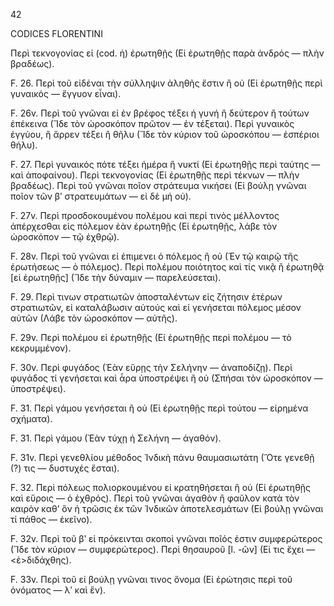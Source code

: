 42

CODICES FLORENTINI

Περὶ τεκνογονίας εἰ (cod. ἡ) ἐρωτηθῇς (Εἰ ἐρωτηθῇς παρὰ ἀνδρός — πλὴν βραδέως).

F. 26. Περὶ τοῦ εἰδέναι τὴν σύλληψιν ἀληθῆς ἔστιν ἢ οὐ (Εἰ ἐρωτηθῇς περὶ γυναικός — ἔγγυον εἶναι).

F. 26v. Περὶ τοῦ γνῶναι εἰ ἐν βρέφος τέξει ἡ γυνή ἢ δεύτερον ἢ τούτων ἐπέκεινα (Ἵδε τὸν ὡροσκόπον πρῶτον — ἐν τέξεται).
            Περὶ γυναικὸς ἐγγύου, ἢ ἄρρεν τέξει ἢ θῆλυ (Ἵδε τὸν κύριον τοῦ ὡροσκόπου — ἐσπέριοι θήλυ).

F. 27. Περὶ γυναικός πότε τέξει ἡμέρα ἢ νυκτί (Εἰ ἐρωτηθῇς περὶ ταύτης — καὶ ἀποφαίνου).
            Περὶ τεκνογονίας (Εἰ ἐρωτηθῇς περὶ τέκνων — πλὴν βραδέως).
            Περὶ τοῦ γνῶναι ποῖον στράτευμα νικήσει (Εἰ βούλῃ γνῶναι ποῖον τῶν βʹ στρατευμάτων — εἰ δὲ μή οὐ).

F. 27v. Περὶ προσδοκουμένου πολέμου καὶ περὶ τινὸς μέλλοντος ἀπέρχεσθαι εἰς πόλεμον ἐὰν ἐρωτηθῇς (Εἰ ἐρωτηθῇς, λάβε τὸν ὡροσκόπον — τῷ ἐχθρῷ).

F. 28v. Περὶ τοῦ γνῶναι εἰ ἐπιμενει ὁ πόλεμος ἢ οὐ (Ἐν τῷ καιρῷ τῆς ἐρωτήσεως — ὁ πόλεμος).
            Περὶ πολέμου ποιότητος καὶ τίς νικᾷ ἢ ἐρωτηθᾷ [εἰ ἐρωτηθῇς] (Ἵδε τὴν δύναμιν — παρελεύσεται).

F. 29. Περὶ τινων στρατιωτῶν ἀποσταλέντων εἰς ζήτησιν ἑτέρων στρατιωτῶν, εἰ καταλάβωσιν αὐτούς καὶ εἰ γενήσεται πόλεμος μέσον αὐτῶν (Λάβε τὸν ὡροσκόπον — αὐτῆς).

F. 29v. Περὶ πολέμου εἰ ἐρωτηθῇς (Εἰ ἐρωτηθῇς περὶ πολέμου — τὸ κεκρυμμένον).

F. 30v. Περὶ φυγάδος (Ἐὰν εὕρῃς τὴν Σελήνην — ἀναποδίζῃ).
            Περὶ φυγάδος τί γενήσεται καὶ ἆρα ὑποστρέψει ἢ οὐ (Σπήσαι τὸν ὡροσκόπον — ὑποστρέψει).

F. 31. Περὶ γάμου γενήσεται ἢ οὐ (Εἰ ἐρωτηθῇς περὶ τούτου — εἰρημένα σχήματα).

F. 31. Περὶ γάμου (Ἐὰν τύχῃ ἡ Σελήνη — ἀγαθόν).

F. 31v. Περὶ γενεθλίου μέθοδoς Ἰνδικὴ πάνυ θαυμασιωτάτη (Ὅτε γενεθῇ (?) τις — δυστυχές ἔσται).

F. 32. Περὶ πόλεως πολιορκουμένου <sic> εἰ κρατηθήσεται ἢ οὐ (Εἰ ἐρωτηθῇς καὶ εὕροις — ὁ ἐχθρός).
            Περὶ τοῦ γνῶναι ἀγαθὸν ἢ φαῦλον κατὰ τὸν καιρὸν καθ’ ὃν ἡ τρῶσις ἐκ τῶν Ἰνδικῶν ἀποτελεσμάτων (Εἰ βούλῃ γνῶναι τί πάθος — ἐκεῖνο).

F. 32v. Περὶ τοῦ βʹ εἰ πρόκεινται σκοποὶ γνῶναι ποῖός ἐστιν συμφερώτερος (Ἵδε τὸν κύριον — συμφερώτερος).
            Περὶ θησαυροῦ [l. -ῶν] (Εἰ τις ἔχει — <ἐ>διδάχθης).

F. 33v. Περὶ τοῦ εἰ βούλῃ γνῶναι τινος ὄνομα (Εἰ ἐρώτησις περὶ τοῦ ὀνόματος — λʹ καὶ ἕν).